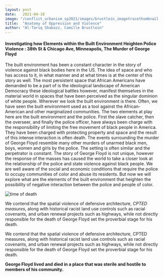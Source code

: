 ```yaml
---
layout: post
date:   2021-04-18
image: "/conflict_urbanism_sp2021/images/brustlein_imagetracethumbnail.png"
title:  "Anatomy of Oppression and Violence"
author: "Al-Tariq Shabazz, Camille Brustlein"
---
```


#### Investigating how Elements within the Built Environment Heighten Police Violence : 38th St & Chicago Ave, Minneapolis, The Murder of George Floyd


The built environment has been a constant character in the story of violence against black bodies here in the US. The idea of space and who has access to it, in what manner and at what times is at the center of this story as well. The most persistent space that African Americans have demanded to be a part of is the ideological landscape of American Democracy these ideological battles however, manifest themselves in the material world in spaces that have been perceived as the singular dominion of white people. Wherever we look the built environment is there. Often, we have seen the built environment used as a tool against the African-American and other marginalized communities. The two elements at play here are the built environment and the police. First the slave catcher, then the overseer, and finally the police officer, have always been charge with the responsibility of limiting the free movement of black people in America. They have been charged with protecting property and space and the result of this intense interaction is often death. The events surrounding the murder of George Floyd resemble many other murders of unarmed black men, boys, women and girls by the police. The setting is often similar and the perpetrator is constant. The story of George Floyd is not unique, however the response of the masses has caused the world to take a closer look at the relationship of the police and state violence against black people. We are well aware of the social and economic conditions that require the police to occupy communities of color and abuse its residents. But now we will explore what are the elements of the built environment that heighten the possibility of negative interaction between the police and people of color.


![time of death](/conflict_urbanism_sp2020/images/brustlein_imagetrace.png)


We contend that the spatial violence of defensive architecture, *CPTED measures*, along with historical racist land use controls such as racial covenants, and urban renewal projects such as highways, while not directly responsible for the death of George Floyd set the proverbial stage for his death.


We contend that the spatial violence of defensive architecture, CPTED measures, along with historical racist land use controls such as racial covenants, and urban renewal projects such as highways, while not directly responsible for the death of George Floyd set the proverbial stage for his death.


**George Floyd lived and died in a place that was sterile and hostile to members of his community.**
